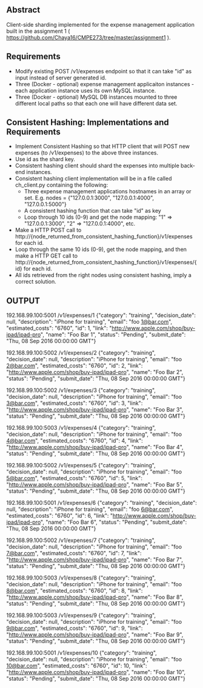## Abstract
Client-side sharding implemented for the expense management application built in the assignment 1                                           ( <https://github.com/Chaya16/CMPE273/tree/master/assignment1> ).

## Requirements
- Modify existing POST /v1/expenses endpoint so that it can take "id" as input instead of server generated id.
- Three (Docker - optional) expense management applicaiton instances - each application instance uses its own MySQL instance.
- Three (Docker - optional) MySQL DB instances mounted to three different local paths so that each one will have different data set.

## Consistent Hashing: Implementations and Requirements 
- Implement Consistent Hashing so that HTTP client that will POST new expenses (to /v1/expenses) to the above three instances.
- Use id as the shard key.
- Consistent hashing client should shard the expenses into multiple back-end instances.
- Consistent hashing client implementation will be in a file called ch_client.py containing the following:
  - Three expense management applications hostnames in an array or set. E.g. nodes = {"127.0.0.1:3000", "127.0.0.1:4000", "127.0.0.1:5000"}
  - A consistent hashing function that can take "id" as key
  - Loop through 10 ids (0-9) and get the node mapping: "1" => "127.0.0.1:3000", "2" => "127.0.0.1:4000", etc.
- Make a HTTP POST call to http://{node_returned_from_consistent_hashing_function}/v1/expenses for each id.
- Loop through the same 10 ids (0-9), get the node mapping, and then make a HTTP GET call to http://{node_returned_from_consistent_hashing_function}/v1/expenses/{id} for each id. 
- All ids retrieved from the right nodes using consistent hashing, imply a correct solution.

## OUTPUT
192.168.99.100:5001
/v1/expenses/1
{"category": "training", "decision_date": null, "description": "iPhone for training", "email": "foo 1@bar.com", 
"estimated_costs": "6760", "id": 1, "link": "http://www.apple.com/shop/buy-ipad/ipad-pro", "name": "Foo Bar 1", "status": "Pending",
"submit_date": "Thu, 08 Sep 2016 00:00:00 GMT"}


192.168.99.100:5002
/v1/expenses/2
{"category": "training", "decision_date": null, "description": "iPhone for training", "email": "foo 2@bar.com",
"estimated_costs": "6760", "id": 2, "link": "http://www.apple.com/shop/buy-ipad/ipad-pro", "name": "Foo Bar 2", "status": "Pending", 
"submit_date": "Thu, 08 Sep 2016 00:00:00 GMT"}


192.168.99.100:5002
/v1/expenses/3
{"category": "training", "decision_date": null, "description": "iPhone for training", "email": "foo 3@bar.com", 
"estimated_costs": "6760", "id": 3, "link": "http://www.apple.com/shop/buy-ipad/ipad-pro", "name": "Foo Bar 3", "status": "Pending", 
"submit_date": "Thu, 08 Sep 2016 00:00:00 GMT"}


192.168.99.100:5003
/v1/expenses/4
{"category": "training", "decision_date": null, "description": "iPhone for training", "email": "foo 4@bar.com", 
"estimated_costs": "6760", "id": 4, "link": "http://www.apple.com/shop/buy-ipad/ipad-pro", "name": "Foo Bar 4", "status": "Pending", 
"submit_date": "Thu, 08 Sep 2016 00:00:00 GMT"}


192.168.99.100:5002
/v1/expenses/5
{"category": "training", "decision_date": null, "description": "iPhone for training", "email": "foo 5@bar.com", 
"estimated_costs": "6760", "id": 5, "link": "http://www.apple.com/shop/buy-ipad/ipad-pro", "name": "Foo Bar 5", "status": "Pending",
"submit_date": "Thu, 08 Sep 2016 00:00:00 GMT"}


192.168.99.100:5001
/v1/expenses/6
{"category": "training", "decision_date": null, "description": "iPhone for training", "email": "foo 6@bar.com", 
"estimated_costs": "6760", "id": 6, "link": "http://www.apple.com/shop/buy-ipad/ipad-pro", "name": "Foo Bar 6", "status": "Pending", 
"submit_date": "Thu, 08 Sep 2016 00:00:00 GMT"}


192.168.99.100:5002
/v1/expenses/7
{"category": "training", "decision_date": null, "description": "iPhone for training", "email": "foo 7@bar.com", 
"estimated_costs": "6760", "id": 7, "link": "http://www.apple.com/shop/buy-ipad/ipad-pro", "name": "Foo Bar 7", "status": "Pending", 
"submit_date": "Thu, 08 Sep 2016 00:00:00 GMT"}


192.168.99.100:5003
/v1/expenses/8
{"category": "training", "decision_date": null, "description": "iPhone for training", "email": "foo 8@bar.com",
"estimated_costs": "6760", "id": 8, "link": "http://www.apple.com/shop/buy-ipad/ipad-pro", "name": "Foo Bar 8", "status": "Pending", 
"submit_date": "Thu, 08 Sep 2016 00:00:00 GMT"}


192.168.99.100:5003
/v1/expenses/9
{"category": "training", "decision_date": null, "description": "iPhone for training", "email": "foo 9@bar.com", 
"estimated_costs": "6760", "id": 9, "link": "http://www.apple.com/shop/buy-ipad/ipad-pro", "name": "Foo Bar 9", "status": "Pending", 
"submit_date": "Thu, 08 Sep 2016 00:00:00 GMT"}


192.168.99.100:5001
/v1/expenses/10
{"category": "training", "decision_date": null, "description": "iPhone for training", "email": "foo 10@bar.com", 
"estimated_costs": "6760", "id": 10, "link": "http://www.apple.com/shop/buy-ipad/ipad-pro", "name": "Foo Bar 10", "status": "Pending", 
"submit_date": "Thu, 08 Sep 2016 00:00:00 GMT"}
